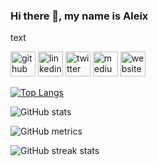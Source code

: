 ### Hi there 👋, my name is Aleix
text



[<img src='https://cdn.jsdelivr.net/npm/simple-icons@3.0.1/icons/github.svg' alt='github' height='40'>](https://github.com/aleixlopezpascual)  [<img src='https://cdn.jsdelivr.net/npm/simple-icons@3.0.1/icons/linkedin.svg' alt='linkedin' height='40'>](https://www.linkedin.com/in/aleixlopezpascual/)  [<img src='https://cdn.jsdelivr.net/npm/simple-icons@3.0.1/icons/twitter.svg' alt='twitter' height='40'>](https://twitter.com/aleixlopezp)  [<img src='https://cdn.jsdelivr.net/npm/simple-icons@3.0.1/icons/medium.svg' alt='medium' height='40'>](https://medium.com/@aleixlopez)  [<img src='https://cdn.jsdelivr.net/npm/simple-icons@3.0.1/icons/icloud.svg' alt='website' height='40'>](https://aleixlopezpascual.github.io/)

[![Top Langs](https://github-readme-stats.vercel.app/api/top-langs/?username=aleixlopezpascual&hide_border=true)](https://github.com/anuraghazra/github-readme-stats)

![GitHub stats](https://github-readme-stats.vercel.app/api?username=aleixlopezpascual&show_icons=true&hide_border=true)  

![GitHub metrics](https://metrics.lecoq.io/aleixlopezpascual)  

![GitHub streak stats](https://github-readme-streak-stats.herokuapp.com/?user=aleixlopezpascual)  

